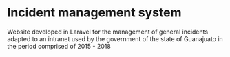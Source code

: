 # Incident management system

Website developed in Laravel for the management of general incidents adapted to an intranet used by the government of the state of Guanajuato in the period comprised of 2015 - 2018
